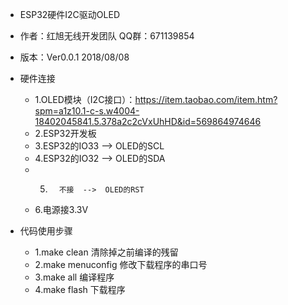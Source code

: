 
* ESP32硬件I2C驱动OLED
* 作者：红旭无线开发团队  QQ群：671139854
* 版本：Ver0.0.1  2018/08/08

* 硬件连接
    * 1.OLED模块（I2C接口）：https://item.taobao.com/item.htm?spm=a1z10.1-c-s.w4004-18402045841.5.378a2c2cVxUhHD&id=569864974646
    * 2.ESP32开发板
    * 3.ESP32的IO33  -->  OLED的SCL
    * 4.ESP32的IO32  -->  OLED的SDA
    * 5.       不接  -->  OLED的RST   
    * 6.电源接3.3V

* 代码使用步骤
    * 1.make clean 清除掉之前编译的残留
    * 2.make menuconfig 修改下载程序的串口号
    * 3.make all 编译程序
    * 4.make flash 下载程序
